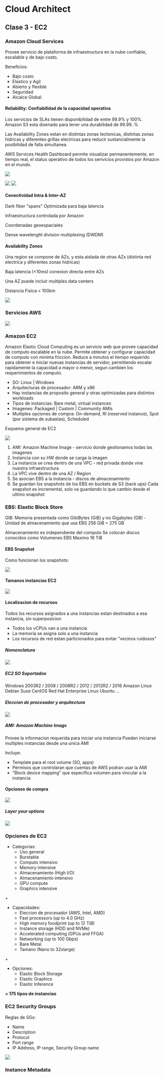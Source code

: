 # Cloud Architect
## Clase 3 - EC2

### Amazon Cloud Services
Provee servicio de plataforma de infraestructura en la nube confiable, escalable y de bajo costo.

Beneficios:
- Bajo costo
- Elastico y Agil
- Abierto y flexible
- Seguridad
- Alcalce Global

#### Reliability: Confiabilidad de la capacidad operativa

Los servicios de SLAs tienen disponibilidad de entre 99.9% y 100%. Amazon S3 esta disenado para tener una durabilidad de 99.99..%

Las Availability Zones estan en distintas zonas tectonicas, distintas zonas hidricas y diferentes grillas electricas para reducir sustancialmente la posibilidad de falla simultanea.

AWS Services Health Dashboard permite visualizar permanentemente, en tiempo real, el status operativo de todos los serivicios provistos por Amazon en el mundo.

![](images/service-health-dashboard.png)

![](images/reliability.png)
![](images/cloudfront-pop.png)

#### Conectividad Intra & Inter-AZ
Dark fiber "spans"
Optimizada para baja latencia

Infraestructura controlada por Amazon

Coordenadas geoespaciales

Dense wavelenght division multiplexing (DWDM)

#### Availability Zones

Una region se compone de AZs, y esta aislada de otras AZs (distinta red electrica y diferentes zonas hidricas)

Baja latencia (<10ms) conexion directa entre AZs

Una AZ puede incluir multiples data centers

Distancia Fisica < 100km

![](images/azs.png)

### Servicios AWS

![](images/servicios-aws.png)

### Amazon EC2

Amazon Elastic Cloud Computing es un servicio web que provee capacidad de computo escalable en la nube. Permite obtener y configurar capacidad de computo con minima friccion. Reduce a minutos el tiempo requerido para obtener e iniciar nuevas instancias de servidor, permitiendo escalar rapidamente la capacidad a mayor o menor, segun cambien los requerimientos de computo.


- SO: Linux | Windows
- Arquitecturas de procesador: ARM y x86
- Hay instancias de proposito general y otras optimizadas para distintos workloads
- Tipos de instancias: Bare metal, virtual instances
- Imagenes: Packaged | Custom | Community AMIs
- Multiples opciones de compra: On-demand, RI (reserved instance), Spot (por sistema de subastas), Scheduled

Esquema general de EC2

![](images/ec2-schema.png)

1. AMI: Amazon Machine Image - servicio donde gestionamos todas las imagenes
2. Instancia con su HW donde se carga la imagen
3. La instancia se crea dentro de una VPC - red privada donde vive nuestra infraestructura
4. La VPC vive dentro de una AZ / Region
5. Se asocian EBS a la instancia - discos de almacenamiento
6. Se guardan los snapshots de los EBS en buckets de S3 (back ups) Cada snapshot es incremental, solo va guardando lo que cambio desde el ultimo snapshot

### EBS: Elastic Block Store

GIB: Memoria presentada como GibiBytes (GiB) y no Gigabytes (GB) - Unidad de almacenamiento que usa EBS
256 GiB = 275 GB

Almacenamiento es independiente del computo
Se colocan discos conocidos como Volumenes EBS
Maximo 16 TiB

#### EBS Snapshot
Como funcionan los snapshots:

![](images/ebs-snapshot.png)

#### Tamanos instancias EC2
![](images/ec2-sizes.png)

#### Localizacion de recursos
Todos los recursos asignados a una instancias estan destinados a esa instancia, sin superposicion
- Todos los vCPUs van a una instancia
- La memoria se asigna solo a una instancia
- Los recursos de red estan particionados para evitar "vecinos ruidosos"

##### Nomenclatura
![](images/nomenclatura.png)

##### EC2 SO Soportados
Windows 2003R2 / 2008 / 2008R2 / 2012 / 2012R2 / 2016
Amazon Linux
Debian
Suse
CentOS
Red Hat Enterprise Linux
Ubuntu
...

##### Eleccion de procesador y arquitectura
![](images/processor.png)

##### AMI: Amazon Machine Image
Provee la informacion requerida para iniciar una instancia
Pueden iniciarse multiples instancias desde una unica AMI

Incluye:
- Template para el root volume (SO, apps)
- Permisos que controlaran que cuentas de AWS podran usar la AMI
- "Block device mapping" que especifica volumen para vincular a la instancia

#### Opciones de compra
![](images/opciones-compra.png)

##### Layer your options
![](images/layer-options.png)

### Opciones de EC2

- Categorias:
    - Uso general
    - Burstable
    - Computo intensivo
    - Memory intensive
    - Almacenamiento (High I/O)
    - Almacenamiento intensivo
    - GPU compute
    - Graphics intensive

\+
- Capacidades:
    - Eleccion de procesador (AWS, Intel, AMD)
    - Fast processors (up to 4.0 GHz)
    - High memory foodprint (up to 12 TiB)
    - Instance storage (HDD and NVMe)
    - Accelerated computing (GPUs and FFGA)
    - Networking (up to 100 Gbps)
    - Bare Metal
    - Tamano (Nano to 32xlarge)

\+
- Opciones:
    - Elastic Block Storage
    - Elastic Graphics
    - Elastic Inference
 
**\= 175 tipos de instancias**

### EC2 Security Groups
Reglas de SGs:
- Name
- Description
- Protocol
- Port range
- IP Address, IP range, Security Group name

![](images/security-groups.png)

### Instance Metadata
